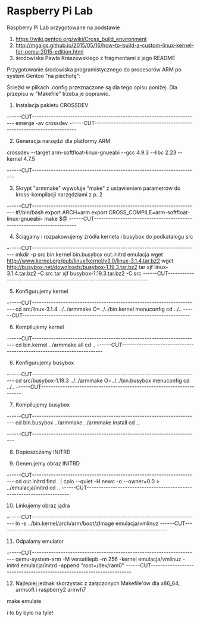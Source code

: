 # Raspberry Pi Lab

Raspberry Pi Lab przygotowane na podstawie 
1) https://wiki.gentoo.org/wiki/Cross_build_environment
2) http://mgalgs.github.io/2015/05/16/how-to-build-a-custom-linux-kernel-for-qemu-2015-edition.html
3) środowiska Pawła Kraszewskiego z fragmentami z jego README

Przygotowanie środowiska programistycznego do procesorów ARM po system Gentoo
"na piechotę":

Ścieżki w plikach .config przeznaczone są dla tego opisu poniżej. Dla przepisu
w "Makefile" trzeba je poprawić.

1. Instalacja pakietu CROSSDEV

------CUT----------------------------------------------------------------------
emerge -av crossdev
------CUT----------------------------------------------------------------------

2. Generacja narzędzi dla platformy ARM

crossdev --target arm-softfloat-linux-gnueabi --gcc 4.9.3 --libc 2.23 --kernel 4.7.5

------CUT----------------------------------------------------------------------

3. Skrypt "armmake" wywołuje "make" z ustawieniem parametrów do kross-kompilacji
   narzędziami z p. 2

------CUT----------------------------------------------------------------------
#!/bin/bash
export ARCH=arm
export CROSS_COMPILE=arm-softfloat-linux-gnueabi-
make $@
------CUT----------------------------------------------------------------------

4. Ściągamy i rozpakowujemy źródła kernela i busybox do podkatalogu src

------CUT----------------------------------------------------------------------
mkdir -p src bin.kernel bin.busybox out.initrd emulacja
wget http://www.kernel.org/pub/linux/kernel/v3.0/linux-3.1.4.tar.bz2
wget http://busybox.net/downloads/busybox-1.19.3.tar.bz2
tar xjf linux-3.1.4.tar.bz2 -C src
tar xjf busybox-1.19.3.tar.bz2 -C src
------CUT----------------------------------------------------------------------

5. Konfigurujemy kernel

------CUT----------------------------------------------------------------------
cd src/linux-3.1.4
../../armmake O=../../bin.kernel menuconfig
cd ../..
------CUT----------------------------------------------------------------------

6. Kompilujemy kernel

------CUT----------------------------------------------------------------------
cd bin.kernel
../armmake all
cd ..
------CUT----------------------------------------------------------------------

6. Konfigurujemy busybox

------CUT----------------------------------------------------------------------
cd src/busybox-1.19.3
../../armmake O=../../bin.busybox menuconfig
cd ../..
------CUT----------------------------------------------------------------------

7. Kompilujemy busybox

------CUT----------------------------------------------------------------------
cd bin.busybox
../armmake
../armmake install
cd ..

------CUT----------------------------------------------------------------------

8. Dopieszczamy INITRD

9. Generujemy obraz INITRD

------CUT----------------------------------------------------------------------
cd out.initrd
find . | cpio --quiet -H newc -o --owner=0.0 > ../emulacja/initrd
cd ..
------CUT----------------------------------------------------------------------

10. Linkujemy obraz jądra

------CUT----------------------------------------------------------------------
ln -s ../bin.kernel/arch/arm/boot/zImage emulacja/vmlinuz
------CUT----------------------------------------------------------------------

11. Odpalamy emulator

------CUT----------------------------------------------------------------------
qemu-system-arm -M versatilepb -m 256 -kernel emulacja/vmlinuz -initrd emulacja/initrd -append "root=/dev/ram0"
------CUT----------------------------------------------------------------------

12. Najlepiej jednak skorzystać z załączonych Makefile'ów dla x86_64, armsoft i raspberry2 armvh7

make emulate

i to by było na tyle!
